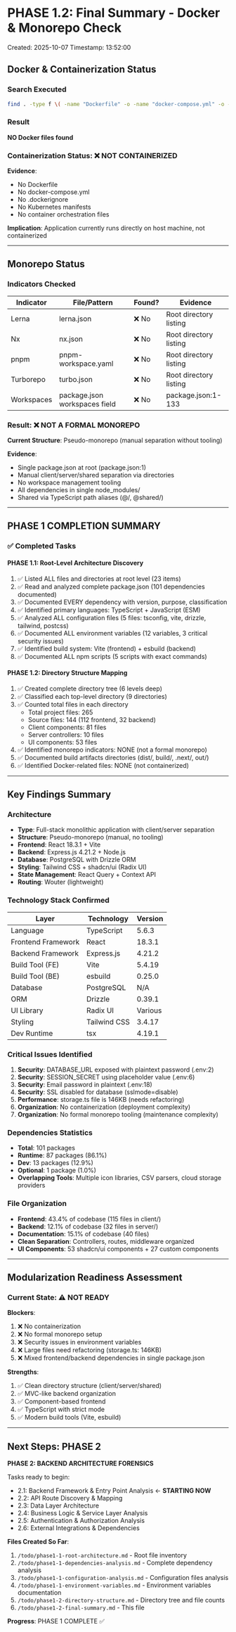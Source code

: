 # PHASE 1.2: Final Summary - Docker & Monorepo Check

Created: 2025-10-07
Timestamp: 13:52:00

## Docker & Containerization Status

### Search Executed
```bash
find . -type f \( -name "Dockerfile" -o -name "docker-compose.yml" -o -name ".dockerignore" -o -name "*.dockerfile" \) 2>/dev/null
```

### Result
**NO Docker files found**

### Containerization Status: ❌ NOT CONTAINERIZED

**Evidence**:
- No Dockerfile
- No docker-compose.yml
- No .dockerignore
- No Kubernetes manifests
- No container orchestration files

**Implication**: Application currently runs directly on host machine, not containerized

---

## Monorepo Status

### Indicators Checked

| Indicator | File/Pattern | Found? | Evidence |
|-----------|--------------|--------|----------|
| Lerna | lerna.json | ❌ No | Root directory listing |
| Nx | nx.json | ❌ No | Root directory listing |
| pnpm | pnpm-workspace.yaml | ❌ No | Root directory listing |
| Turborepo | turbo.json | ❌ No | Root directory listing |
| Workspaces | package.json workspaces field | ❌ No | package.json:1-133 |

### Result: ❌ NOT A FORMAL MONOREPO

**Current Structure**: Pseudo-monorepo (manual separation without tooling)

**Evidence**:
- Single package.json at root (package.json:1)
- Manual client/server/shared separation via directories
- No workspace management tooling
- All dependencies in single node_modules/
- Shared via TypeScript path aliases (@/, @shared/)

---

## PHASE 1 COMPLETION SUMMARY

### ✅ Completed Tasks

#### PHASE 1.1: Root-Level Architecture Discovery
1. ✅ Listed ALL files and directories at root level (23 items)
2. ✅ Read and analyzed complete package.json (101 dependencies documented)
3. ✅ Documented EVERY dependency with version, purpose, classification
4. ✅ Identified primary languages: TypeScript + JavaScript (ESM)
5. ✅ Analyzed ALL configuration files (5 files: tsconfig, vite, drizzle, tailwind, postcss)
6. ✅ Documented ALL environment variables (12 variables, 3 critical security issues)
7. ✅ Identified build system: Vite (frontend) + esbuild (backend)
8. ✅ Documented ALL npm scripts (5 scripts with exact commands)

#### PHASE 1.2: Directory Structure Mapping
1. ✅ Created complete directory tree (6 levels deep)
2. ✅ Classified each top-level directory (9 directories)
3. ✅ Counted total files in each directory
   - Total project files: 265
   - Source files: 144 (112 frontend, 32 backend)
   - Client components: 81 files
   - Server controllers: 10 files
   - UI components: 53 files
4. ✅ Identified monorepo indicators: NONE (not a formal monorepo)
5. ✅ Documented build artifacts directories (dist/, build/, .next/, out/)
6. ✅ Identified Docker-related files: NONE (not containerized)

---

## Key Findings Summary

### Architecture
- **Type**: Full-stack monolithic application with client/server separation
- **Structure**: Pseudo-monorepo (manual, no tooling)
- **Frontend**: React 18.3.1 + Vite
- **Backend**: Express.js 4.21.2 + Node.js
- **Database**: PostgreSQL with Drizzle ORM
- **Styling**: Tailwind CSS + shadcn/ui (Radix UI)
- **State Management**: React Query + Context API
- **Routing**: Wouter (lightweight)

### Technology Stack Confirmed
| Layer | Technology | Version |
|-------|------------|---------|
| Language | TypeScript | 5.6.3 |
| Frontend Framework | React | 18.3.1 |
| Backend Framework | Express.js | 4.21.2 |
| Build Tool (FE) | Vite | 5.4.19 |
| Build Tool (BE) | esbuild | 0.25.0 |
| Database | PostgreSQL | N/A |
| ORM | Drizzle | 0.39.1 |
| UI Library | Radix UI | Various |
| Styling | Tailwind CSS | 3.4.17 |
| Dev Runtime | tsx | 4.19.1 |

### Critical Issues Identified
1. **Security**: DATABASE_URL exposed with plaintext password (.env:2)
2. **Security**: SESSION_SECRET using placeholder value (.env:6)
3. **Security**: Email password in plaintext (.env:18)
4. **Security**: SSL disabled for database (sslmode=disable)
5. **Performance**: storage.ts file is 146KB (needs refactoring)
6. **Organization**: No containerization (deployment complexity)
7. **Organization**: No formal monorepo tooling (maintenance complexity)

### Dependencies Statistics
- **Total**: 101 packages
- **Runtime**: 87 packages (86.1%)
- **Dev**: 13 packages (12.9%)
- **Optional**: 1 package (1.0%)
- **Overlapping Tools**: Multiple icon libraries, CSV parsers, cloud storage providers

### File Organization
- **Frontend**: 43.4% of codebase (115 files in client/)
- **Backend**: 12.1% of codebase (32 files in server/)
- **Documentation**: 15.1% of codebase (40 files)
- **Clean Separation**: Controllers, routes, middleware organized
- **UI Components**: 53 shadcn/ui components + 27 custom components

---

## Modularization Readiness Assessment

### Current State: ⚠️ NOT READY

**Blockers**:
1. ❌ No containerization
2. ❌ No formal monorepo setup
3. ❌ Security issues in environment variables
4. ❌ Large files need refactoring (storage.ts: 146KB)
5. ❌ Mixed frontend/backend dependencies in single package.json

**Strengths**:
1. ✅ Clean directory structure (client/server/shared)
2. ✅ MVC-like backend organization
3. ✅ Component-based frontend
4. ✅ TypeScript with strict mode
5. ✅ Modern build tools (Vite, esbuild)

---

## Next Steps: PHASE 2

**PHASE 2: BACKEND ARCHITECTURE FORENSICS**

Tasks ready to begin:
- 2.1: Backend Framework & Entry Point Analysis ← **STARTING NOW**
- 2.2: API Route Discovery & Mapping
- 2.3: Data Layer Architecture
- 2.4: Business Logic & Service Layer Analysis
- 2.5: Authentication & Authorization Analysis
- 2.6: External Integrations & Dependencies

**Files Created So Far**:
1. `/todo/phase1-1-root-architecture.md` - Root file inventory
2. `/todo/phase1-1-dependencies-analysis.md` - Complete dependency analysis
3. `/todo/phase1-1-configuration-analysis.md` - Configuration files analysis
4. `/todo/phase1-1-environment-variables.md` - Environment variables documentation
5. `/todo/phase1-2-directory-structure.md` - Directory tree and file counts
6. `/todo/phase1-2-final-summary.md` - This file

**Progress**: PHASE 1 COMPLETE ✅
